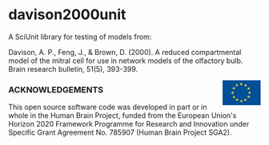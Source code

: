 # davison2000unit
A SciUnit library for testing of models from:

Davison, A. P., Feng, J., & Brown, D. (2000). A reduced compartmental model of the mitral cell for use in network models of the olfactory bulb. Brain research bulletin, 51(5), 393-399.

<div><img src="https://raw.githubusercontent.com/appukuttan-shailesh/davison2000unit/master/eu_logo.jpg" alt="EU Logo" width="15%" align="right"></div>

### ACKNOWLEDGEMENTS
This open source software code was developed in part or in whole in the Human Brain Project, funded from the European Union's Horizon 2020 Framework Programme for Research and Innovation under Specific Grant Agreement No. 785907 (Human Brain Project SGA2).

